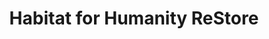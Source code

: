 ---
title: "Habitat for Humanity ReStore"
url: /logan/habitat-for-humanity-restore/
shop: charity
---